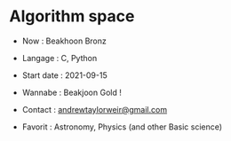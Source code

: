 # Algorithm space
- Now : Beakhoon Bronz
- Langage : C, Python
- Start date : 2021-09-15
- Wannabe : Beakjoon Gold !

- Contact : andrewtaylorweir@gmail.com
- Favorit : Astronomy, Physics (and other Basic science)